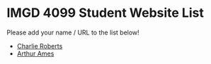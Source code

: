# IMGD 4099 Student Website List
Please add your name / URL to the list below!

- [Charlie Roberts](http://charlie-roberts.com)
- [Arthur Ames](https://github.com/ArthurAmes/computer-graphics-4099)
